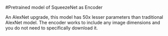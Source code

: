 #Pretrained model of SqueezeNet as Encoder

An AlexNet upgrade, this model has 50x lesser parameters than traditional AlexNet model.
The encoder works to include any image dimensions and you do not need to specifically download it.

